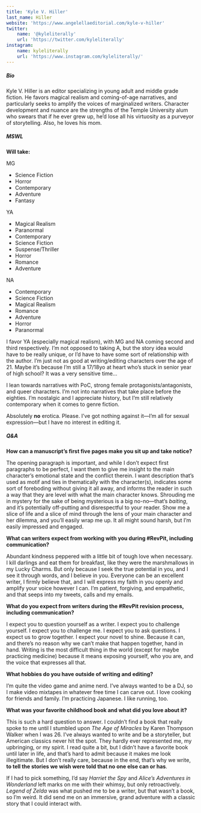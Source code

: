 ```yaml
---
title: 'Kyle V. Hiller'
last_name: Hiller
website: 'https://www.angelellaeditorial.com/kyle-v-hiller'
twitter:
    name: '@kyleliterally'
    url: 'https://twitter.com/kyleliterally'
instagram:
    name: kyleliterally
    url: 'https://www.instagram.com/kyleliterally/'
---
```


##### Bio

Kyle V. Hiller is an editor specializing in young adult and middle grade fiction. He favors magical realism and coming-of-age narratives, and particularly seeks to amplify the voices of marginalized writers. Character development and nuance are the strengths of the Temple University alum who swears that if he ever grew up, he’d lose all his virtuosity as a purveyor of storytelling. Also, he loves his mom.

##### MSWL

**Will take:**

MG
 * Science Fiction
 * Horror
 * Contemporary
 * Adventure
 * Fantasy

YA
 * Magical Realism
 * Paranormal
 * Contemporary
 * Science Fiction
 * Suspense/Thriller
 * Horror
 * Romance
 * Adventure

NA
 * Contemporary
 * Science Fiction
 * Magical Realism
 * Romance
 * Adventure
 * Horror
 * Paranormal

I favor YA (especially magical realism), with MG and NA coming second and third respectively. I’m not opposed to taking A, but the story idea would have to be really unique, or I’d have to have some sort of relationship with the author. I’m just not as good at writing/editing characters over the age of 21. Maybe it’s because I’m still a 17/18yo at heart who’s stuck in senior year of high school? It was a very sensitive time…
 
I lean towards narratives with PoC, strong female protagonists/antagonists, and queer characters. I’m not into narratives that take place before the eighties. I’m nostalgic and I appreciate history, but I’m still relatively contemporary when it comes to genre fiction.
 
Absolutely **no** erotica. Please. I’ve got nothing against it—I’m all for sexual expression—but I have no interest in editing it.

##### Q&A

**How can a manuscript’s first five pages make you sit up and take notice?**

The opening paragraph is important, and while I don’t expect first paragraphs to be perfect, I want them to give me insight to the main character’s emotional state and the conflict therein. I want description that’s used as motif and ties in thematically with the character(s), indicates some sort of foreboding without giving it all away, and informs the reader in such a way that they are level with what the main character knows. Shrouding me in mystery for the sake of being mysterious is a big no-no—that’s _baiting_, and it’s potentially off-putting and disrespectful to your reader. Show me a slice of life and a slice of mind through the lens of your main character and her dilemma, and you’ll easily wrap me up. It all might sound harsh, but I’m easily impressed and engaged.

**What can writers expect from working with you during #RevPit, including communication?**

Abundant kindness peppered with a little bit of tough love when necessary. I kill darlings and eat them for breakfast, like they were the marshmallows in my Lucky Charms. But only because I seek the true potential in you, and I see it through words, and I believe in you. Everyone can be an excellent writer, I firmly believe that, and I will express my faith in you openly and amplify your voice however I can. I’m patient, forgiving, and empathetic, and that seeps into my tweets, calls and my emails.

**What do you expect from writers during the #RevPit revision process, including communication?**

I expect you to question yourself as a writer. I expect you to challenge yourself. I expect you to challenge me. I expect you to ask questions. I expect us to grow together. I expect your novel to shine. Because it can, and there’s no reason why we can’t make that happen together, hand in hand. Writing is the most difficult thing in the world (except for maybe practicing medicine) because it means exposing yourself, who you are, and the voice that expresses all that.
 
**What hobbies do you have outside of writing and editing?**

I’m quite the video game and anime nerd. I’ve always wanted to be a DJ, so I make video mixtapes in whatever free time I can carve out. I love cooking for friends and family. I’m practicing Japanese. I like running, too.
 
**What was your favorite childhood book and what did you love about it?**

This is such a hard question to answer. I couldn’t find a book that really spoke to me until I stumbled upon _The Age of Miracles_ by Karen Thompson Walker when I was 26. I’ve always wanted to write and be a storyteller, but American classics never hit the spot. They hardly ever represented me, my upbringing, or my spirit. I read quite a bit, but I didn’t have a favorite book until later in life, and that’s hard to admit because it makes me look illegitimate. But I don’t really care, because in the end, that’s why we write, **to tell the stories we wish were told that no one else can or has**.
 
If I had to pick something, I’d say _Harriet the Spy_ and _Alice’s Adventures in Wonderland_ left marks on me with their whimsy, but only retroactively. _Legend of Zelda_ was what pushed me to be a writer, but that wasn’t a book, so I’m weird. It did send me on an immersive, grand adventure with a classic story that I could interact with.